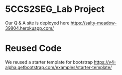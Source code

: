 # 5CCS2SEG_Lab Project

Our Q & A site is deployed here https://salty-meadow-39804.herokuapp.com/

# Reused Code
We reused a starter template for bootstrap https://v4-alpha.getbootstrap.com/examples/starter-template/
